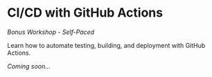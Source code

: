 # CI/CD with GitHub Actions

*Bonus Workshop - Self-Paced*

Learn how to automate testing, building, and deployment with GitHub Actions.

*Coming soon...*
